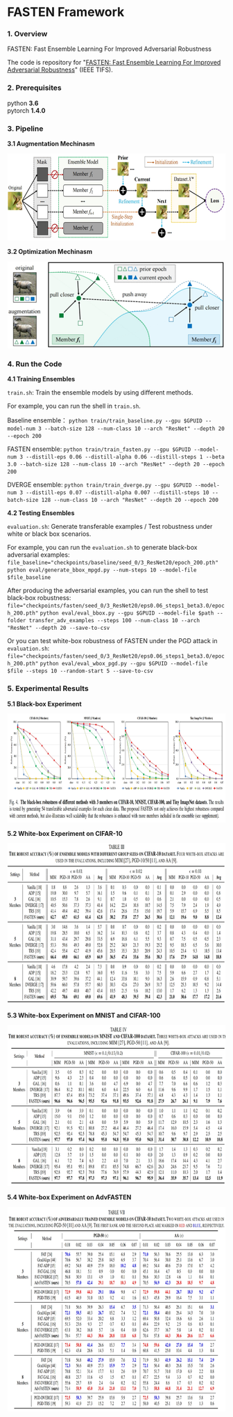 # FASTEN Framework

### 1. Overview

FASTEN: Fast Ensemble Learning For Improved Adversarial Robustness

The code is repository for "[FASTEN: Fast Ensemble Learning For Improved Adversarial Robustness](https://ieeexplore.ieee.org/document/10329935)" (IEEE TIFS).


### 2. Prerequisites

python **3.6**  
pytorch **1.4.0**  

### 3. Pipeline 
**3.1 Augmentation Mechinasm**

<img src="/figure/overview.png" width = "700" height = "200" align=center/>

**3.2 Optimization Mechinasm**

<img src="/figure/overview2.png" width = "500" height = "200" align=center/>


### 4. Run the Code  
**4.1 Training Ensembles**

`train.sh`: Train the ensemble models by using different methods. 

For example, you can run the shell in `train.sh`.

Baseline ensemble：
`python train/train_baseline.py --gpu $GPUID --model-num 3 --batch-size 128 --num-class 10 --arch "ResNet" --depth 20 --epoch 200`

FASTEN ensemble: 
`python train/train_fasten.py --gpu $GPUID --model-num 3 --distill-eps 0.06 --distill-alpha 0.06 --distill-steps 1 --beta 3.0 --batch-size 128 --num-class 10 --arch "ResNet" --depth 20 --epoch 200`

DVERGE ensemble: 
`python train/train_dverge.py --gpu $GPUID --model-num 3 --distill-eps 0.07 --distill-alpha 0.007 --distill-steps 10 --batch-size 128 --num-class 10 --arch "ResNet" --depth 20 --epoch 200`

**4.2 Testing Ensembles**

`evaluation.sh`: Generate transferable examples / Test robustness under white or black box scenarios.

For example, you can run the `evaluation.sh` to generate black-box adversarial examples:
`file_baseline="checkpoints/baseline/seed_0/3_ResNet20/epoch_200.pth"`
`python eval/generate_bbox_mpgd.py --num-steps 10 --model-file $file_baseline`

After producing the adversarial examples, you can run the shell to test black-box robustness:
`file="checkpoints/fasten/seed_0/3_ResNet20/eps0.06_steps1_beta3.0/epoch_200.pth"`
`python eval/eval_bbox.py --gpu $GPUID --model-file $path --folder transfer_adv_examples --steps 100 --num-class 10 --arch "ResNet" --depth 20 --save-to-csv`

Or you can test white-box robustness of FASTEN under the PGD attack in `evaluation.sh`:
`file="checkpoints/fasten/seed_0/3_ResNet20/eps0.06_steps1_beta3.0/epoch_200.pth"`
`python eval/eval_wbox_pgd.py --gpu $GPUID --model-file $file --steps 10 --random-start 5 --save-to-csv`

### 5. Experimental Results

<b>5.1 Black-box Experiment</b>

<img src="/figure/black-box.png" width = "900" height = "250" align=center/>

<b>5.2 White-box Experiment on CIFAR-10</b>

<img src="/figure/white-box.png" width = "900" height = "370" align=center/>

<b>5.3 White-box Experiment on MNIST and CIFAR-100</b>

<img src="/figure/white-box2.png" width = "850" height = "370" align=center/>

<b>5.4 White-box Experiment on AdvFASTEN</b>

<img src="/figure/white-box3.png" width = "900" height = "470" align=center/>



